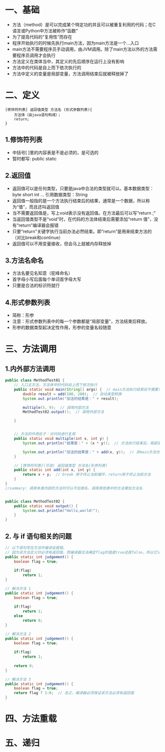 # 一、基础 

- 方法（method）是可以完成某个特定功的并且可以被重复利用的代码；在C语言或Python中方法被称作“函数”
- 为了提高代码的“复用性”而存在
- 程序开始执行的时候先执行main方法，因为main方法是一个...入口
- main方法不需要程序员手动调用，由JVM调用。除了main方法以外的方法需要程序员调用才会执行
- 方法定义在类体当中，其定义的先后顺序在运行上没有影响
- 方法中的代码是自上而下依次执行的
- 方法中定义的变量是局部变量，方法调用结束后就被释放掉了

# 二、定义

```
[修饰符列表] 返回值类型 方法名 (形式参数列表){
    方法体（由java语句构成）；
    return;
}
```

## 1.修饰符列表

- 中括号[ ]里的内容表是不是必须的，是可选的
- 暂时都写: public static


## 2.返回值

- 返回值可以是任何类型，只要是java中合法的类型就可以。基本数据类型：byte short int ... 引用数据类型：String
- 返回值一般指的是一个方法执行结束后的结果，通常是一个数据，所以称为“值”，而且还叫返回值
- 当不需要返回值是，写上void表示没有返回值。在方法最后可以写“return ;"
- 当返回值类型不是“void”时，在代码的方法体结束后需要添加“return 值”，没有“return”编译器会报错
- 只要“return”关键字执行当前办法必然结束。即“return”是用来结束方法的（对比break和continue）
- 返回值可以不用变量接收，但会马上就被内存释放掉

## 3.方法名命名

- 方法名要见名知意（驼峰命名）
- 首字母小写后面每个单词首字母大写
- 只要是合法的标识符就行

## 4.形式参数列表
- 简称：形参
- 注意：形式参数列表中的每一个参数都是“局部变量”，方法结束后释放。
- 形参的数据类型起决定性作用，形参的变量名较随意

# 三、方法调用

## 1.内外部方法调用

```java
public class MethodTest01 {
    // 入口主方法，方法体中的代码自上而下依次执行
    public static void main(String[] args) {  // main方法执行结束后不需要为JVM返回结果，所以返回值类型为"void"
        double result = add(100, 200);  // 自动类型转换
        System.out.println("加法的结果是：" + result);

        multiple(5, 9);  // 调用内部方法
        MethodTest02.output();  // 调用外部方法

    }


    // 方法的作用在于：对代码进行复用
    public static void multiple(int x, int y) {
        System.out.println("结果是：" + (x * y));  // 方法执行结束后，局部变量占用的内存会自动释放

        System.out.println("加法的结果是：" + add(x, y));  // 非main方法也可调用其他方法
    }

    // [修饰符列表](可选) 返回值类型 方法名(形参列表)
    public static int add(int x, int y) {
        return x + y;  // break 用于终止当前循环，return用于终止当前方法
    }
}
//summary: 调用本类内部的方法时可以不加类名，调用其他类中的方法需加方法名

```

```java

public class MethodTest02 {
    public static void output() {
        System.out.println("Hello,world!");
    }
}

```

## 2. 与 if 语句相关的问题

```java
// 以下语句写在方法中编译会报错。
// 因为该方法定义时必须有返回值，而编译器无法确定flag的值是true还是false，所以它认为if(flag)可能不执行
public static int judgement() {
    boolean flag = true;
    
    if(flag)
        return 1;
}

// 解决方法 1
public static int judgement() {
    boolean flag = true;
    
    if(flag)
        return 1;
    else
        return 0;
}

// 解决方法 2
public static int judgement() {
    boolean flag = true;
    
    if(flag)
        return 1;
    
    return 0;
}

// 解决方法 3
public static int judgement() {
    boolean flag = true;
    return flag ? 1:0;  // 总之，编译器必须保证该方法必须有返回值
}
```

# 四、方法重载


# 五、递归
